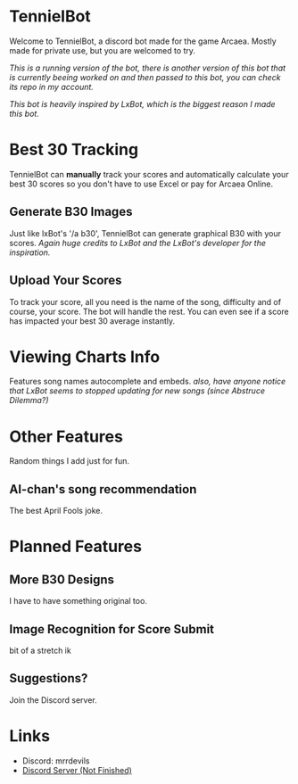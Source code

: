 # TennielBot

Welcome to TennielBot, a discord bot made for the game Arcaea. Mostly made for private use, but you are welcomed to try.

*This is a running version of the bot, there is another version of this bot that is currently beeing worked on and then passed to this bot, you can check its repo in my account.*

*This bot is heavily inspired by LxBot, which is the biggest reason I made this bot.*

# Best 30 Tracking

TennielBot can **manually** track your scores and automatically calculate your best 30 scores so you don't have to use Excel or pay for Arcaea Online.

## Generate B30 Images

Just like lxBot's '/a b30', TennielBot can generate graphical B30 with your scores.
*Again huge credits to LxBot and the LxBot's developer for the inspiration.*

## Upload Your Scores

To track your score, all you need is the name of the song, difficulty and of course, your score. The bot will handle the rest. You can even see if a score has impacted your best 30 average instantly.

# Viewing Charts Info

Features song names autocomplete and embeds.
*also, have anyone notice that LxBot seems to stopped updating for new songs (since Abstruce Dilemma?)*


# Other Features

Random things I add just for fun.

## AI-chan's song recommendation

The best April Fools joke.

# Planned Features

## More B30 Designs

I have to have something original too.

## Image Recognition for Score Submit

bit of a stretch ik

## Suggestions?

Join the Discord server.

# Links

- Discord: mrrdevils
- [Discord Server (Not Finished)](https://discord.gg/ea9wP8hptR)